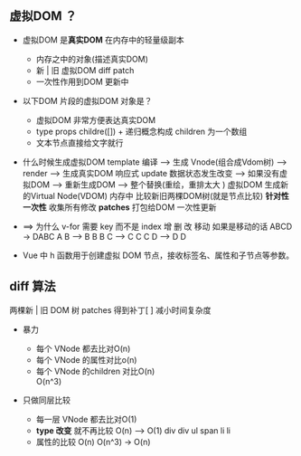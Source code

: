## 虚拟DOM ？

- 虚拟DOM  是**真实DOM** 在内存中的轻量级副本
  - 内存之中的对象(描述真实DOM)
  - 新 | 旧 虚拟DOM diff patch
  - 一次性作用到DOM 更新中

- 以下DOM 片段的虚拟DOM 对象是？
  - 虚拟DOM 非常方便表达真实DOM
  - type props childre([]) + 递归概念构成
               children 为一个数组
  - 文本节点直接给文字就行

- 什么时候生成虚拟DOM
  template 编译 --> 生成 Vnode(组合成Vdom树) --> render --> 生成真实DOM
  响应式 update  数据状态发生改变  --> 如果没有虚拟DOM --> 重新生成DOM --> 整个替换(重绘，重排太大  )
  虚拟DOM  生成新的Virtual Node(VDOM)  内存中  比较新旧两棵DOM树(就是节点比较)
  **针对性 一次性** 收集所有修改  **patches**  打包给DOM  一次性更新


- ==> 为什么 v-for 需要 key  而不是 index
    增 删 改 移动
    如果是移动的话  ABCD -> DABC  A B --> B B   B C --> C C   C D --> D D

- Vue 中 h 函数用于创建虚拟 DOM 节点，接收标签名、属性和子节点等参数。


## diff 算法
两棵新 | 旧 DOM 树
patches 得到补丁[   ]
减小时间复杂度
- 暴力
  - 每个 VNode 都去比对O(n)
  - 每个 VNode 的属性对比o(n)
  - 每个 VNode 的children 对比O(n)  
  O(n^3)

- 只做同层比较
  - 每一层 VNode 都去比对O(1)
  - **type 改变**  就不再比较  O(n) --> O(1)
    div                div
      ul                 span
        li
        li
  - 属性的比较 O(n)
  O(n^3)  -> O(n)